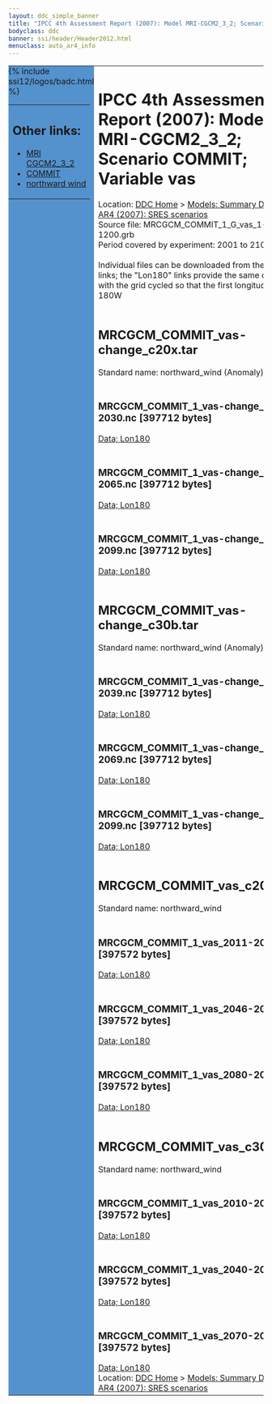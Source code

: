 ```yaml
---
layout: ddc_simple_banner
title: "IPCC 4th Assessment Report (2007): Model MRI-CGCM2_3_2; Scenario COMMIT; Variable vas"
bodyclass: ddc
banner: ssi/header/Header2012.html
menuclass: auto_ar4_info
---
```



<table width="100%" border="0" cellspacing="0" cellpadding="0" style="border-collapse: collapse;">
<tr style="margin:0;padding:0;border:0;">
<td style="margin:0;padding:0;border:0;height:1pt;width:150pt;background:#5492CD;" valign="top" >

<div id="lh-col2" class="auto_ar4_info">
<table class="menumain" bgcolor="#5492CD" cellspacing="0" width="100%" border="0">
<tr><td>
<h2> Other links:</h2>
<ul>
<li><a href="/auto/ar4/model-MRI-CGCM2_3_2.html">MRI<br/>CGCM2_3_2</a></li>
<li><a href="/auto/ar4/scenario-COMMIT.html">COMMIT</a></li>
<li><a href="/auto/ar4/var-northward_wind.html">northward wind</a></li>
</ul>
</td></tr>
{% include ssi12/logos/badc.html %}
</table>
</div>
</td>
<td><h1>IPCC 4th Assessment Report (2007): Model MRI-CGCM2_3_2; Scenario COMMIT; Variable vas</h1>

<!-- Breadcrumb1 -->
<div id="breadcrumb1" align="left">
Location: <a href="/index.html">DDC Home</a> > <a href="/sim/gcm_clim/">Models: Summary Data</a>
> <a href="/sim/gcm_clim/SRES_AR4/index.html">AR4 (2007): SRES scenarios</a>
</div>
<!-- End of Breadcrumb1 -->Source file: MRCGCM_COMMIT_1_G_vas_1-1200.grb
<br/>
Period covered by experiment: 2001 to 2100<br/>
<br/>Individual files can be downloaded from the "data" links; the "Lon180" links provide the same data
         with the grid cycled so that the first longitude is 180W<br/>
<br/><h2>MRCGCM_COMMIT_vas-change_c20x.tar</h2>
Standard name: northward_wind (Anomaly)<br>
<br/><h3>MRCGCM_COMMIT_1_vas-change_2011-2030.nc [397712 bytes]</h3>
<a href="http://apps.ipcc-data.org/cgi-bin/downl/ar4_nc/vas/MRCGCM_COMMIT_1_vas-change_2011-2030.nc">Data; </a><a href="http://apps.ipcc-data.org/cgi-bin/downl/ar4_nc/vas/MRCGCM_COMMIT_1_vas-change_2011-2030.cyto180.nc"> Lon180</a><br/>
<br/><h3>MRCGCM_COMMIT_1_vas-change_2046-2065.nc [397712 bytes]</h3>
<a href="http://apps.ipcc-data.org/cgi-bin/downl/ar4_nc/vas/MRCGCM_COMMIT_1_vas-change_2046-2065.nc">Data; </a><a href="http://apps.ipcc-data.org/cgi-bin/downl/ar4_nc/vas/MRCGCM_COMMIT_1_vas-change_2046-2065.cyto180.nc"> Lon180</a><br/>
<br/><h3>MRCGCM_COMMIT_1_vas-change_2080-2099.nc [397712 bytes]</h3>
<a href="http://apps.ipcc-data.org/cgi-bin/downl/ar4_nc/vas/MRCGCM_COMMIT_1_vas-change_2080-2099.nc">Data; </a><a href="http://apps.ipcc-data.org/cgi-bin/downl/ar4_nc/vas/MRCGCM_COMMIT_1_vas-change_2080-2099.cyto180.nc"> Lon180</a><br/>
<br/><h2>MRCGCM_COMMIT_vas-change_c30b.tar</h2>
Standard name: northward_wind (Anomaly)<br>
<br/><h3>MRCGCM_COMMIT_1_vas-change_2010-2039.nc [397712 bytes]</h3>
<a href="http://apps.ipcc-data.org/cgi-bin/downl/ar4_nc/vas/MRCGCM_COMMIT_1_vas-change_2010-2039.nc">Data; </a><a href="http://apps.ipcc-data.org/cgi-bin/downl/ar4_nc/vas/MRCGCM_COMMIT_1_vas-change_2010-2039.cyto180.nc"> Lon180</a><br/>
<br/><h3>MRCGCM_COMMIT_1_vas-change_2040-2069.nc [397712 bytes]</h3>
<a href="http://apps.ipcc-data.org/cgi-bin/downl/ar4_nc/vas/MRCGCM_COMMIT_1_vas-change_2040-2069.nc">Data; </a><a href="http://apps.ipcc-data.org/cgi-bin/downl/ar4_nc/vas/MRCGCM_COMMIT_1_vas-change_2040-2069.cyto180.nc"> Lon180</a><br/>
<br/><h3>MRCGCM_COMMIT_1_vas-change_2070-2099.nc [397712 bytes]</h3>
<a href="http://apps.ipcc-data.org/cgi-bin/downl/ar4_nc/vas/MRCGCM_COMMIT_1_vas-change_2070-2099.nc">Data; </a><a href="http://apps.ipcc-data.org/cgi-bin/downl/ar4_nc/vas/MRCGCM_COMMIT_1_vas-change_2070-2099.cyto180.nc"> Lon180</a><br/>
<br/><h2>MRCGCM_COMMIT_vas_c20x.tar</h2>
Standard name: northward_wind<br>
<br/><h3>MRCGCM_COMMIT_1_vas_2011-2030.nc [397572 bytes]</h3>
<a href="http://apps.ipcc-data.org/cgi-bin/downl/ar4_nc/vas/MRCGCM_COMMIT_1_vas_2011-2030.nc">Data; </a><a href="http://apps.ipcc-data.org/cgi-bin/downl/ar4_nc/vas/MRCGCM_COMMIT_1_vas_2011-2030.cyto180.nc"> Lon180</a><br/>
<br/><h3>MRCGCM_COMMIT_1_vas_2046-2065.nc [397572 bytes]</h3>
<a href="http://apps.ipcc-data.org/cgi-bin/downl/ar4_nc/vas/MRCGCM_COMMIT_1_vas_2046-2065.nc">Data; </a><a href="http://apps.ipcc-data.org/cgi-bin/downl/ar4_nc/vas/MRCGCM_COMMIT_1_vas_2046-2065.cyto180.nc"> Lon180</a><br/>
<br/><h3>MRCGCM_COMMIT_1_vas_2080-2099.nc [397572 bytes]</h3>
<a href="http://apps.ipcc-data.org/cgi-bin/downl/ar4_nc/vas/MRCGCM_COMMIT_1_vas_2080-2099.nc">Data; </a><a href="http://apps.ipcc-data.org/cgi-bin/downl/ar4_nc/vas/MRCGCM_COMMIT_1_vas_2080-2099.cyto180.nc"> Lon180</a><br/>
<br/><h2>MRCGCM_COMMIT_vas_c30b.tar</h2>
Standard name: northward_wind<br>
<br/><h3>MRCGCM_COMMIT_1_vas_2010-2039.nc [397572 bytes]</h3>
<a href="http://apps.ipcc-data.org/cgi-bin/downl/ar4_nc/vas/MRCGCM_COMMIT_1_vas_2010-2039.nc">Data; </a><a href="http://apps.ipcc-data.org/cgi-bin/downl/ar4_nc/vas/MRCGCM_COMMIT_1_vas_2010-2039.cyto180.nc"> Lon180</a><br/>
<br/><h3>MRCGCM_COMMIT_1_vas_2040-2069.nc [397572 bytes]</h3>
<a href="http://apps.ipcc-data.org/cgi-bin/downl/ar4_nc/vas/MRCGCM_COMMIT_1_vas_2040-2069.nc">Data; </a><a href="http://apps.ipcc-data.org/cgi-bin/downl/ar4_nc/vas/MRCGCM_COMMIT_1_vas_2040-2069.cyto180.nc"> Lon180</a><br/>
<br/><h3>MRCGCM_COMMIT_1_vas_2070-2099.nc [397572 bytes]</h3>
<a href="http://apps.ipcc-data.org/cgi-bin/downl/ar4_nc/vas/MRCGCM_COMMIT_1_vas_2070-2099.nc">Data; </a><a href="http://apps.ipcc-data.org/cgi-bin/downl/ar4_nc/vas/MRCGCM_COMMIT_1_vas_2070-2099.cyto180.nc"> Lon180</a><br/>
<!-- Breadcrumb2 -->
<div id="breadcrumb2" align="left">
Location: <a href="/index.html">DDC Home</a> > <a href="/sim/gcm_clim/">Models: Summary Data</a>
> <a href="/sim/gcm_clim/SRES_AR4/index.html">AR4 (2007): SRES scenarios</a>
</div>
<!-- End of Breadcrumb2 --></td></tr></table>
